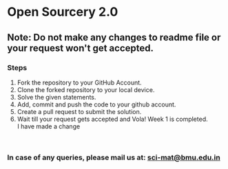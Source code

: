 # Open Sourcery 2.0
## Note: Do not make any changes to readme file or your request won't get accepted. <br>

### Steps <br>
<ol>
  <li>
    Fork the repository to your GitHub Account.
  </li>
  <li>
    Clone the forked repository to your local device.
  </li>
  <li>
    Solve the given statements.
  </li>
  <li>
    Add, commit and push the code to your github account.
  </li>
  <li>
    Create a pull request to submit the solution.
  </li>
  <li>
    Wait till your request gets accepted and Vola! Week 1 is completed.
  </li>
  I have made a change
</ol>
<br>

### In case of any queries, please mail us at: sci-mat@bmu.edu.in
